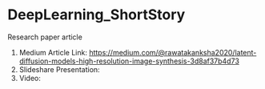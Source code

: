 # DeepLearning_ShortStory
Research paper article








1. Medium Article Link: https://medium.com/@rawatakanksha2020/latent-diffusion-models-high-resolution-image-synthesis-3d8af37b4d73
2. Slideshare Presentation:
3. Video:
